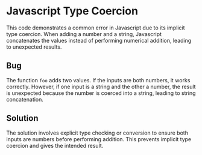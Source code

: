 # Javascript Type Coercion
This code demonstrates a common error in Javascript due to its implicit type coercion. When adding a number and a string, Javascript concatenates the values instead of performing numerical addition, leading to unexpected results.

## Bug
The function `foo` adds two values.  If the inputs are both numbers, it works correctly. However, if one input is a string and the other a number, the result is unexpected because the number is coerced into a string, leading to string concatenation.

## Solution
The solution involves explicit type checking or conversion to ensure both inputs are numbers before performing addition. This prevents implicit type coercion and gives the intended result.